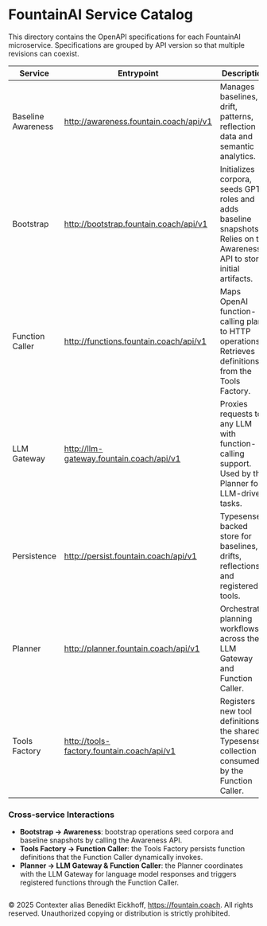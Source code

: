# FountainAI Service Catalog

This directory contains the OpenAPI specifications for each FountainAI microservice. Specifications are grouped by API version so that multiple revisions can coexist.

| Service | Entrypoint | Description | Spec |
| --- | --- | --- | --- |
| Baseline Awareness | http://awareness.fountain.coach/api/v1 | Manages baselines, drift, patterns, reflection data and semantic analytics. | [v1/baseline-awareness.yml](v1/baseline-awareness.yml) |
| Bootstrap | http://bootstrap.fountain.coach/api/v1 | Initializes corpora, seeds GPT roles and adds baseline snapshots. Relies on the Awareness API to store initial artifacts. | [v1/bootstrap.yml](v1/bootstrap.yml) |
| Function Caller | http://functions.fountain.coach/api/v1 | Maps OpenAI function-calling plans to HTTP operations. Retrieves definitions from the Tools Factory. | [v1/function-caller.yml](v1/function-caller.yml) |
| LLM Gateway | http://llm-gateway.fountain.coach/api/v1 | Proxies requests to any LLM with function-calling support. Used by the Planner for LLM-driven tasks. | [v2/llm-gateway.yml](v2/llm-gateway.yml) |
| Persistence | http://persist.fountain.coach/api/v1 | Typesense-backed store for baselines, drifts, reflections and registered tools. | [v1/persist.yml](v1/persist.yml) |
| Planner | http://planner.fountain.coach/api/v1 | Orchestrates planning workflows across the LLM Gateway and Function Caller. | [v1/planner.yml](v1/planner.yml) |
| Tools Factory | http://tools-factory.fountain.coach/api/v1 | Registers new tool definitions in the shared Typesense collection consumed by the Function Caller. | [v1/tools-factory.yml](v1/tools-factory.yml) |

### Cross-service Interactions

- **Bootstrap → Awareness**: bootstrap operations seed corpora and baseline snapshots by calling the Awareness API.
- **Tools Factory → Function Caller**: the Tools Factory persists function definitions that the Function Caller dynamically invokes.
- **Planner → LLM Gateway & Function Caller**: the Planner coordinates with the LLM Gateway for language model responses and triggers registered functions through the Function Caller.


```
```
© 2025 Contexter alias Benedikt Eickhoff, https://fountain.coach. All rights reserved.
Unauthorized copying or distribution is strictly prohibited.
```
